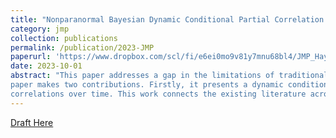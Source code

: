 ```yaml
---
title: "Nonparanormal Bayesian Dynamic Conditional Partial Correlation Model with Multivariate Volatility Applications"
category: jmp
collection: publications
permalink: /publication/2023-JMP
paperurl: 'https://www.dropbox.com/scl/fi/e6ei0mo9v81y7mnu68bl4/JMP_Hayun_Song_Draft_101223.pdf?rlkey=qiuf8ad5ysyv2nba1wle24tbz&dl=0'
date: 2023-10-01
abstract: "This paper addresses a gap in the limitations of traditional multivariate volatility models in capturing complex conditional dependencies. To address this, we introduce a new perspective through a dynamic framework integrated with the Nonparanormal model for estimating dynamic conditional partial correlations. Unlike existing methodologies, our approach employs precision matrices and focuses on their temporal evolution, providing a more nuanced understanding of conditional independence among multiple assets. The
paper makes two contributions. Firstly, it presents a dynamic conditional framework that leverages precision matrices, achieved through Bayesian estimation methods incorporating elements from DCC-GARCH and DC-MSV models. Secondly, the paper handles high-dimensional settings through a coherent Bayesian estimation procedure, addressing the computational burdens associated with large datasets. A Monte Carlo simulation and empirical applications substantiate the method’s efficacy, particularly in settings with dynamic conditional correlations. The proposed methodology enhances the granularity of financial market analysis by providing a richer representation of conditional partial
correlations over time. This work connects the existing literature across high-dimensional multivariate volatility models, copula models, and Nonparanormal models."
---
```


[Draft Here](https://www.dropbox.com/scl/fi/e6ei0mo9v81y7mnu68bl4/JMP_Hayun_Song_Draft_101223.pdf?rlkey=qiuf8ad5ysyv2nba1wle24tbz&dl=0)
